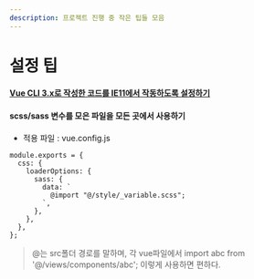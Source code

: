 ```yaml
---
description: 프로젝트 진행 중 작은 팁들 모음
---
```


# 설정 팁

#### [Vue CLI 3.x로 작성한 코드를 IE11에서 작동하도록 설정하기](https://steemit.com/vue-cli3/@stepanowon/vue-cli-3-x-ie11)

#### scss/sass 변수를 모은 파일을 모든 곳에서 사용하기

* 적용 파일 : vue.config.js

```text
module.exports = {
  css: {
    loaderOptions: {
      sass: {
        data: `
          @import "@/style/_variable.scss";
        `,
      },
    },
  },
};
```

> @는 src폴더 경로를 말하며, 각 vue파일에서 import abc from '@/views/components/abc'; 이렇게 사용하면 편하다.

